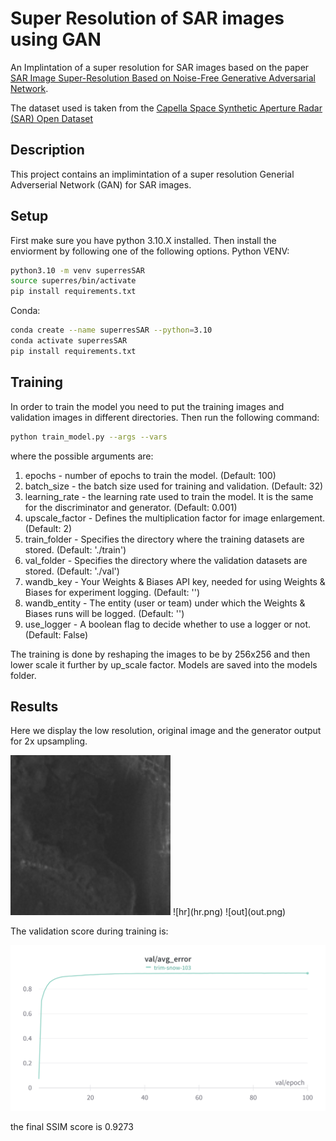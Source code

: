 # Super Resolution of SAR images using GAN
An Implintation of a super resolution for SAR images based on the paper [SAR Image Super-Resolution Based on Noise-Free Generative Adversarial Network](https://ieeexplore.ieee.org/document/8899202).

The dataset used is taken from the [Capella Space Synthetic Aperture Radar (SAR) Open Dataset](https://registry.opendata.aws/capella_opendata/)

## Description
This project contains an implimintation of a super resolution Generial Adverserial Network (GAN) for SAR images.

## Setup
First make sure you have python 3.10.X installed. Then install the enviorment by following one of the following options.
Python VENV:
```bash
python3.10 -m venv superresSAR
source superres/bin/activate
pip install requirements.txt
```

Conda:
```bash
conda create --name superresSAR --python=3.10
conda activate superresSAR
pip install requirements.txt
```

## Training
In order to train the model you need to put the training images and validation images in different directories. Then run the following command:
```bash
python train_model.py --args --vars
```
where the possible arguments are:
1. epochs - number of epochs to train the model. (Default: 100)
2. batch_size - the batch size used for training and validation. (Default: 32)
3. learning_rate - the learning rate used to train the model. It is the same for the discriminator and generator. (Default: 0.001)
4. upscale_factor - Defines the multiplication factor for image enlargement. (Default: 2)
5. train_folder - Specifies the directory where the training datasets are stored. (Default: './train')
6. val_folder - Specifies the directory where the validation datasets are stored. (Default: './val')
7. wandb_key - Your Weights & Biases API key, needed for using Weights & Biases for experiment logging. (Default: '')
8. wandb_entity - The entity (user or team) under which the Weights & Biases runs will be logged. (Default: '')
9. use_logger - A boolean flag to decide whether to use a logger or not. (Default: False)

The training is done by reshaping the images to be by 256x256 and then lower scale it further by up_scale factor. Models are saved into the
models folder.

## Results
Here we display the low resolution, original image and the generator output for 2x upsampling.

<img src="lr.png" alt="image" width="256px" height="auto">
![hr](hr.png)
![out](out.png)

The validation score during training is:

![graph](graph.png)

the final SSIM score is 0.9273